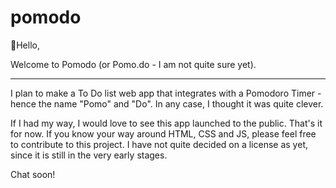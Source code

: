 # pomodo
👋Hello,

Welcome to Pomodo (or Pomo.do - I am not quite sure yet).
<hr/>

I plan to make a To Do list web app that integrates with a Pomodoro Timer - hence the name "Pomo" and "Do". In any case, I thought it was quite clever.

If I had my way, I would love to see this app launched to the public. That's it for now. If you know your way around HTML, CSS and JS, please feel free to contribute to this project. I have not quite decided on a license as yet, since it is still in the very early stages.

Chat soon!


